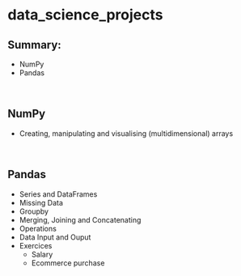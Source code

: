 # data_science_projects

## Summary:

  - NumPy 
  - Pandas
<br> 

## NumPy
  - Creating, manipulating and visualising (multidimensional) arrays
<br> 

## Pandas
  - Series and DataFrames
  - Missing Data
  - Groupby
  - Merging, Joining and Concatenating
  - Operations
  - Data Input and Ouput
  - Exercices
    * Salary
    * Ecommerce purchase
